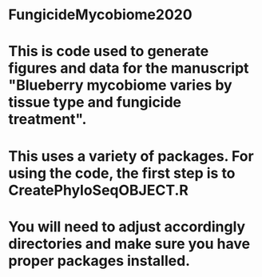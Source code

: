 # FungicideMycobiome2020
# This is code used to generate figures and data for the manuscript "Blueberry mycobiome varies by tissue type and fungicide treatment". 
# This uses a variety of packages. For using the code, the first step is to CreatePhyloSeqOBJECT.R
# You will need to adjust accordingly directories and make sure you have proper packages installed.
